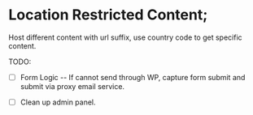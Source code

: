 # Location Restricted Content;

Host different content with url suffix, use country code to get specific content.

TODO:
- [ ] Form Logic -- If cannot send through WP, capture form submit and submit via proxy email service.

- [ ] Clean up admin panel.
